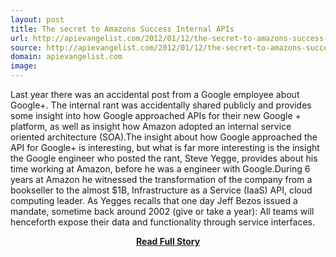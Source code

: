 ```yaml
---
layout: post
title: The secret to Amazons Success Internal APIs
url: http://apievangelist.com/2012/01/12/the-secret-to-amazons-success-internal-apis/
source: http://apievangelist.com/2012/01/12/the-secret-to-amazons-success-internal-apis/
domain: apievangelist.com
image: 
---
```


<p>Last year there was an accidental post from a Google employee about Google+. The internal rant was accidentally shared publicly and provides some insight into how Google approached APIs for their new Google + platform, as well as insight how Amazon adopted an internal service oriented architecture (SOA).The insight about how Google approached the API for Google+ is interesting, but what is far more interesting is the insight the Google engineer who posted the rant, Steve Yegge, provides about his time working at Amazon, before he was a engineer with Google.During 6 years at Amazon he witnessed the transformation of the company from a bookseller to the almost $1B, Infrastructure as a Service (IaaS) API, cloud computing leader. As Yegges recalls that one day Jeff Bezos issued a mandate, sometime back around 2002 (give or take a year): All teams will henceforth expose their data and functionality through service interfaces.</p>
<center><p><a href="http://apievangelist.com/2012/01/12/the-secret-to-amazons-success-internal-apis/" style='padding:25px; font-sze:18px; font-weight: bold;'>Read Full Story</a></p></center>
